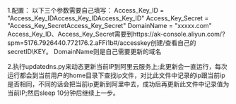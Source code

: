 

1.配置：
以下三个参数需要自己填写：
Access_Key_ID = "Access_Key_IDAccess_Key_IDAccess_Key_ID"
Access_Key_Secret = "Access_Key_SecretAccess_Key_Secret"
DomainName = "xxxxx.com"
Access_Key_ID、Access_Key_Secret需要到https://ak-console.aliyun.com/?spm=5176.7926440.772176.2.aFFi1b#/accesskey创建/查看自己的secretID\KEY。
DomainName则是自己需要更新的域名

2.执行updatedns.py来动态更新当前IP到阿里云服务上;此更新会一直运行，每次运行都会到当前用户的home目录下查找ip文件，对比此文件中记录的ip跟当前ip是否相同，不同的话会把当前ip更新到阿里中去，成功后再更新此文件中记录值为当前IP;然后sleep 10分钟后继续上一步。
